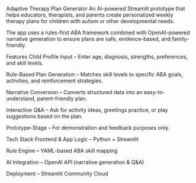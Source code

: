 Adaptive Therapy Plan Generator
An AI-powered Streamlit prototype that helps educators, therapists, and parents create personalized weekly therapy plans for children with autism or other developmental needs.

The app uses a rules-first ABA framework combined with OpenAI-powered narrative generation to ensure plans are safe, evidence-based, and family-friendly.

Features
Child Profile Input – Enter age, diagnosis, strengths, preferences, and skill levels.

Rule-Based Plan Generation – Matches skill levels to specific ABA goals, activities, and reinforcement strategies.

Narrative Conversion – Converts structured data into an easy-to-understand, parent-friendly plan.

Interactive Q&A – Ask for activity ideas, greetings practice, or play suggestions based on the plan.

Prototype-Stage – For demonstration and feedback purposes only.

Tech Stack
Frontend & App Logic – Python + Streamlit

Rule Engine – YAML-based ABA skill mapping

AI Integration – OpenAI API (narrative generation & Q&A)

Deployment – Streamlit Community Cloud
